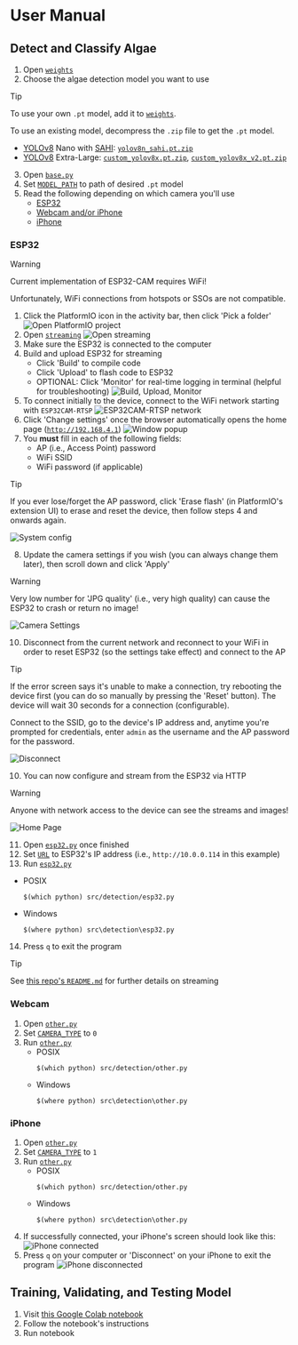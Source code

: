 # User Manual
## Detect and Classify Algae
1. Open [`weights`](/weights)
2. Choose the algae detection model you want to use

> [!TIP]
> To use your own `.pt` model, add it to [`weights`](/weights).
>
> To use an existing model, decompress the `.zip` file to get the `.pt` model.
> * [YOLOv8](https://docs.ultralytics.com/models/yolov8) Nano with [SAHI](https://docs.ultralytics.com/guides/sahi-tiled-inference): [`yolov8n_sahi.pt.zip`](/weights/yolov8n_sahi.pt.zip)
> * [YOLOv8](https://docs.ultralytics.com/models/yolov8) Extra-Large: [`custom_yolov8x.pt.zip`](/weights/custom_yolov8x.pt.zip), [`custom_yolov8x_v2.pt.zip`](/weights/custom_yolov8x_v2.pt.zip)

3. Open [`base.py`](/src/detection/base.py)
4. Set [`MODEL_PATH`](/src/detection/base.py#L20) to path of desired `.pt` model
5. Read the following depending on which camera you'll use
   * [ESP32](#esp32)
   * [Webcam and/or iPhone](#webcam)
   * [iPhone](#iphone)

### ESP32
> [!WARNING]
> Current implementation of ESP32-CAM requires WiFi!
>
> Unfortunately, WiFi connections from hotspots or SSOs are not compatible.

1. Click the PlatformIO icon in the activity bar, then click 'Pick a folder'
   ![Open PlatformIO project](/src/assets/esp32/platformio_folder.png)
2. Open [`streaming`](/src/streaming)
   ![Open `streaming`](/src/assets/esp32/open_streaming.png)
3. Make sure the ESP32 is connected to the computer
4. Build and upload ESP32 for streaming
   - Click 'Build' to compile code
   - Click 'Upload' to flash code to ESP32
   - OPTIONAL: Click 'Monitor' for real-time logging in terminal (helpful for troubleshooting)
   ![Build, Upload, Monitor](/src/assets/esp32/build_upload_monitor.png)
5. To connect initially to the device, connect to the WiFi network starting with `ESP32CAM-RTSP`
   ![`ESP32CAM-RTSP` network](/src/assets/esp32/choose_ap.png)
6. Click 'Change settings' once the browser automatically opens the home page ([`http://192.168.4.1`](http://192.168.4.1))
   ![Window popup](/src/assets/esp32/ap_popup.png)
7. You **must** fill in each of the following fields:
   - AP (i.e., Access Point) password
   - WiFi SSID
   - WiFi password (if applicable)

> [!TIP]
> If you ever lose/forget the AP password, click 'Erase flash' (in PlatformIO's extension UI) to erase and reset the device, then follow steps 4 and onwards again.

![System config](/src/assets/esp32/init_config.png)

8. Update the camera settings if you wish (you can always change them later), then scroll down and click 'Apply'

> [!WARNING]
> Very low number for 'JPG quality' (i.e., very high quality) can cause the ESP32 to crash or return no image!

![Camera Settings](/src/assets/esp32/config.png)

10. Disconnect from the current network and reconnect to your WiFi in order to reset ESP32 (so the settings take effect) and connect to the AP

> [!TIP]
> If the error screen says it's unable to make a connection, try rebooting the device first (you can do so manually by pressing the 'Reset' button). The device will wait 30 seconds for a connection (configurable).
>
> Connect to the SSID, go to the device's IP address and, anytime you're prompted for credentials, enter `admin` as the username and the AP password for the password.
<!-- Img of reset button on ESP32 -->

![Disconnect](/src/assets/esp32/disconnect.png)

10. You can now configure and stream from the ESP32 via HTTP

> [!WARNING]
> Anyone with network access to the device can see the streams and images!

![Home Page](/src/assets/esp32/index.png)

11. Open [`esp32.py`](/src/detection/esp32.py) once finished
12. Set [`URL`](/src/detection/esp32.py#L3) to ESP32's IP address (i.e., `http://10.0.0.114` in this example)
13. Run [`esp32.py`](/src/detection/esp32.py)
   * POSIX
      ```
      $(which python) src/detection/esp32.py
      ```
   * Windows
      ```
      $(where python) src\detection\esp32.py
      ```
14. Press `q` to exit the program

> [!TIP]
> See [this repo's `README.md`](https://github.com/rzeldent/esp32cam-rtsp) for further details on streaming

### Webcam
1. Open [`other.py`](/src/detection/other.py)
2. Set [`CAMERA_TYPE`](/src/detection/other.py#L3) to `0`
3. Run [`other.py`](/src/detection/other.py)
   * POSIX
      ```
      $(which python) src/detection/other.py
      ```
   * Windows
      ```
      $(where python) src\detection\other.py
      ```

### iPhone
1. Open [`other.py`](/src/detection/other.py)
2. Set [`CAMERA_TYPE`](/src/detection/other.py#L3) to `1`
3. Run [`other.py`](/src/detection/other.py)
   * POSIX
      ```
      $(which python) src/detection/other.py
      ```
   * Windows
      ```
      $(where python) src\detection\other.py
      ```
4. If successfully connected, your iPhone's screen should look like this:
   ![iPhone connected](/src/assets/iphone/iphone_ui_connect.png)
5. Press `q` on your computer or 'Disconnect' on your iPhone to exit the program
   ![iPhone disconnected](/src/assets/iphone/iphone_ui_disconnect.png)

## Training, Validating, and Testing Model
1. Visit [this Google Colab notebook](https://colab.research.google.com/drive/19X4aGWTeXQbgEKVteR9qrgit67jNxkmJ)
2. Follow the notebook's instructions
3. Run notebook